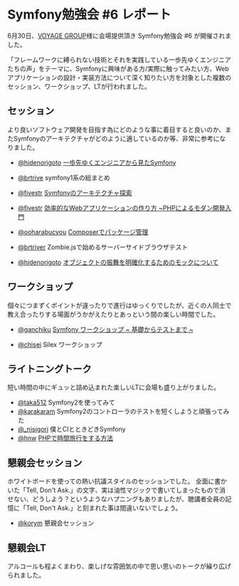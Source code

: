 Symfony勉強会 #6 レポート
=========================

6月30日、[VOYAGE GROUP](http://voyagegroup.com/)様に会場提供頂き Symfony勉強会 #6 が開催されました。

「フレームワークに縛られない技術とそれを実践している一歩先ゆくエンジニアたちの声」をテーマに、Symfonyに興味がある方/実際に触ってみたい方、Webアプリケーションの設計・実装方法について深く知りたい方を対象とした複数のセッション、ワークショップ、LTが行われました。


セッション
----------

より良いソフトウェア開発を目指す為にどのような事に着目すると良いのか、またSymfonyのアーキテクチャがどのように適しているのか等、非常に参考になりました。

  - [@hidenorigoto](http://twitter.com/hidenorigoto) [一歩先ゆくエンジニアから見たSymfony](https://speakerdeck.com/u/hidenorigoto/p/symfony6-symfony)

  - [@brtrive](http://twitter.com/brtriver) symfony1系の総まとめ

  - [@fivestr](http://twitter.com/fivestr) [Symfonyのアーキテクチャ探索](https://speakerdeck.com/u/fivestar/p/symfony)

  - [@fivestr](http://twitter.com/fivestr) [効率的なWebアプリケーションの作り方 ~PHPによるモダン開発入門](https://speakerdeck.com/u/fivestar/p/web)

  - [@ooharabucyou](http://twitter.com/ooharabucyou) [Composerでパッケージ管理](http://www.slideshare.net/ooharabucyou/composer-13500941)

  - [@brtriver](http://twitter.com/brtriver) Zombie.jsで始めるサーバーサイドブラウザテスト

  - [@hidenorigoto](http://twitter.com/hidenorigoto) [オブジェクトの振舞を明確化するためのモックについて](https://speakerdeck.com/u/hidenorigoto/p/symfony6)


ワークショップ
--------------

個々につまずくポイントが違ったりで進行はゆっくりでしたが、近くの人同士で教え合ったりする場面がうかがえたりとあっという間の楽しい時間でした。

  - [@ganchiku](http://twitter.com/ganchiku) [Symfony ワークショップ ~ 基礎からテストまで ~](http://www.slideshare.net/ganchiku/symfony-13501061)

  - [@chisei](http://twitter.com/chisei) Silex ワークショップ


ライトニングトーク
------------------

短い時間の中にギュッと詰め込まれた楽しいLTに会場も盛り上がりました。

  - [@taka512](http://twitter.com/taka512) Symfony2を使ってみて 
  - [@karakaram](http://twitter.com/karakaram) Symfony2のコントローラのテストを短くしようと頑張ってみた
  - [@_nisigori](http://twitter.com/_nisigori) 僕とCIとときどきSymfony
  - [@hnw](http://twitter.com/hnw) [PHPで時間旅行をする方法](http://www.slideshare.net/hnw/php-13502189)


懇親会セッション
----------------

ホワイトボードを使っての熱い抗議スタイルのセッションでした。
全面に書かいた「Tell, Don't Ask.」の文字、実は油性マジックで書いてしまったもので消せない、どうしよう？というようなハプニングもありましたが、聴講者全員の記憶に「Tell, Don't Ask.」と刻まれた事は間違いないでしょう。

  - [@korym](http://twitter.com/korym) 懇親会セッション 


懇親会LT
--------

アルコールも程よくまわり、楽しげな雰囲気の中で思い思いのトークが繰り広げられました。




